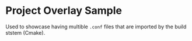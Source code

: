 # Project Overlay Sample

Used to showcase having multible ```.conf``` files that are imported by the build ststem (Cmake).
